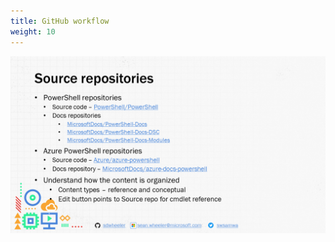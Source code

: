 ```yaml
---
title: GitHub workflow
weight: 10
---
```

<!-- markdownlint-disable MD041 -->
![GitHub workflow][01]



<!-- link references -->
[01]: ./Slide10.PNG
